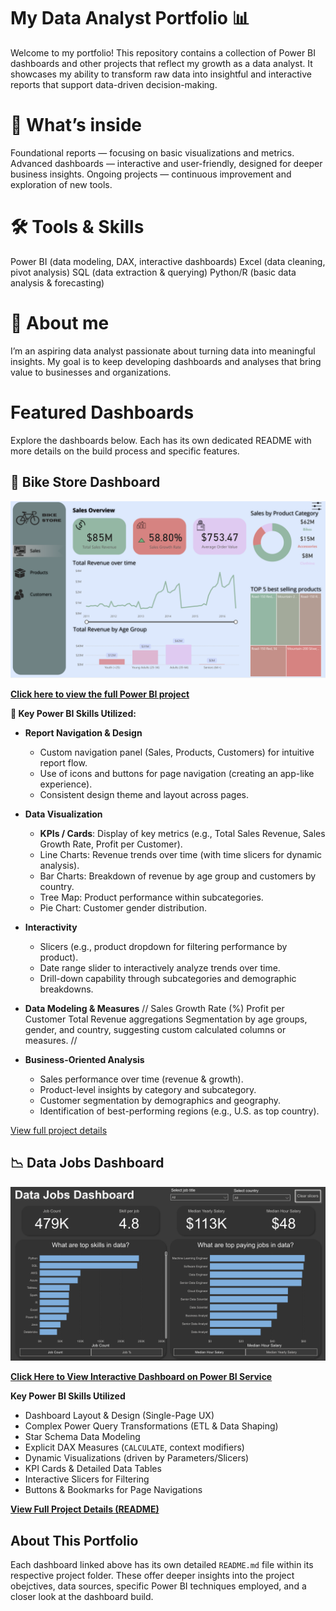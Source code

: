 # My Data Analyst Portfolio 📊

Welcome to my portfolio!
This repository contains a collection of Power BI dashboards and other projects that reflect my growth as a data analyst.
It showcases my ability to transform raw data into insightful and interactive reports that support data-driven decision-making.

# 📂 What’s inside

Foundational reports — focusing on basic visualizations and metrics.
Advanced dashboards — interactive and user-friendly, designed for deeper business insights.
Ongoing projects — continuous improvement and exploration of new tools.


# 🛠️ Tools & Skills

Power BI (data modeling, DAX, interactive dashboards)
Excel (data cleaning, pivot analysis)
SQL (data extraction & querying)
Python/R (basic data analysis & forecasting)

# 🚀 About me

I’m an aspiring data analyst passionate about turning data into meaningful insights.
My goal is to keep developing dashboards and analyses that bring value to businesses and organizations.

# Featured Dashboards
Explore the dashboards below. Each has its own dedicated README with more details on the build process and specific features.

## 🚴 Bike Store Dashboard 

![Bike Store DB](/images/Bike_Project_2.png)

[**Click here to view the full Power BI project**](https://app.powerbi.com/view?r=eyJrIjoiN2I3N2ZjNTktNGNjYy00OGQ2LTlkODQtYzEzMmRiODRjZTQ1IiwidCI6IjNkZmU5YWI2LTgxYmYtNDkxYy1iNjcwLTAxYzgyNGEwOWUxOSJ9&embedImagePlaceholder=true&pageName=ReportSectiondce9cebadc024080661c)

**🔑 Key Power BI Skills Utilized:**

* **Report Navigation & Design**
    * Custom navigation panel (Sales, Products, Customers) for intuitive report flow.
    * Use of icons and buttons for page navigation (creating an app-like experience).
    * Consistent design theme and layout across pages.
* **Data Visualization**
    * **KPIs / Cards**: Display of key metrics (e.g., Total Sales Revenue, Sales Growth Rate, Profit per Customer).
    * Line Charts: Revenue trends over time (with time slicers for dynamic analysis).
    * Bar Charts: Breakdown of revenue by age group and customers by country.
    * Tree Map: Product performance within subcategories.
    * Pie Chart: Customer gender distribution.
* **Interactivity**
    * Slicers (e.g., product dropdown for filtering performance by product).
    * Date range slider to interactively analyze trends over time.
    * Drill-down capability through subcategories and demographic breakdowns.
* **Data Modeling & Measures**
// Sales Growth Rate (%)
Profit per Customer
Total Revenue aggregations
Segmentation by age groups, gender, and country, suggesting custom calculated columns or measures. //

* **Business-Oriented Analysis**
    * Sales performance over time (revenue & growth).
    * Product-level insights by category and subcategory.
    * Customer segmentation by demographics and geography.
    * Identification of best-performing regions (e.g., U.S. as top country).

[View full project details ](/Bike_Store_PowerBI%20Dashboard/README_BikeStore.md)

## 📉 Data Jobs Dashboard

![Data_Jobs DB](/images/Data_Jobs_1.png)

[**Click Here to View Interactive Dashboard on Power BI Service**](https://app.powerbi.com/view?r=eyJrIjoiMDg5YjUxZmQtNmY5NS00YjI2LWJiMWQtNzg5MzlkZDM0ZTgxIiwidCI6IjNkZmU5YWI2LTgxYmYtNDkxYy1iNjcwLTAxYzgyNGEwOWUxOSJ9)

**Key Power BI Skills Utilized**
* Dashboard Layout & Design (Single-Page UX)
* Complex Power Query Transformations (ETL & Data Shaping)
* Star Schema Data Modeling
* Explicit DAX Measures (`CALCULATE`, context modifiers)
* Dynamic Visualizations (driven by Parameters/Slicers)
* KPI Cards & Detailed Data Tables
* Interactive Slicers for Filtering
* Buttons & Bookmarks for Page Navigations

[**View Full Project Details (README)**](/Data_Jobs_PowerBI%20Dashboard/README.md)

## About This Portfolio

Each dashboard linked above has its own detailed `README.md` file within its respective project folder. These offer deeper insights into the project obejctives, data sources, specific Power BI techniques employed, and a closer look at the dashboard build.